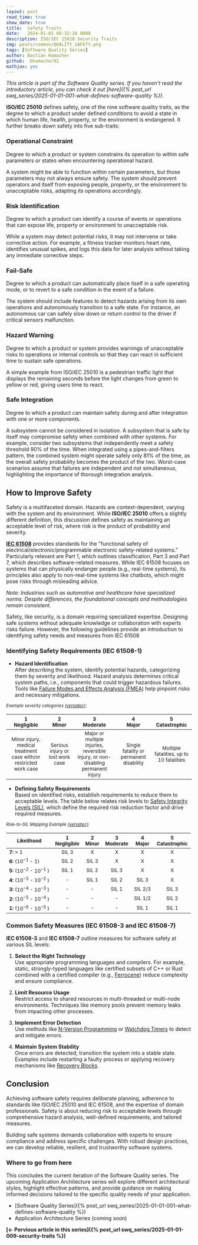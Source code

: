 ```yaml
---
layout: post
read_time: true
show_date: true
title:  Safety Traits
date:   2024-01-01 08:32:20 0000
description: ISO/IEC 25010 Security Traits
img: posts/common/QUALITY_SAFETY.png 
tags: [Software Quality Series]
author: Bastian Hamacher
github:  bhamacher92
mathjax: yes
---
```


*This article is part of the Software Quality series. If you haven’t read the introductory article,
you can check it out [here]({% post_url swq_series/2025-01-01-001-what-defines-software-quality %}).*

**ISO/IEC 25010** defines safety, one of the nine software quality traits, as 
the degree to which a product under defined conditions to avoid a state in which human life, health, property, or the environment is endangered.
It further breaks down safety into five sub-traits: 

### Operational Constraint
Degree to which a product or system constrains its operation to within safe parameters or states when encountering operational hazard.

A system might be able to function within certain parameters, but those parameters may not always ensure safety. The system should prevent operators and itself from exposing people, property, or the environment to unacceptable risks, adapting its operations accordingly.  

### Risk Identification
Degree to which a product can identify a course of events or operations that can expose life, property or environment to unacceptable risk. 

While a system may detect potential risks, it may not intervene or take corrective action. For example, a fitness tracker monitors heart rate, identifies unusual spikes, and logs this data for later analysis without taking any immediate corrective steps.  

### Fail-Safe
Degree to which a product can automatically place itself in a safe operating mode, or to revert to a safe condition in the event of a failure.

The system should include features to detect hazards arising from its own operations and autonomously transition to a safe state. For instance, an autonomous car can safely slow down or return control to the driver if critical sensors malfunction.  

### Hazard Warning
Degree to which a product or system provides warnings of unacceptable risks to operations or internal controls so that they can react in sufficient time to sustain safe operations.

A simple example from ISO/IEC 25010 is a pedestrian traffic light that displays the remaining seconds before the light changes from green to yellow or red, giving users time to react.  

### Safe Integration
Degree to which a product can maintain safety during and after integration with one or more components. 

A subsystem cannot be considered in isolation. A subsystem that is safe by itself may compromise safety when combined with other systems. For example, consider two subsystems that independently meet a safety threshold 90% of the time. When integrated using a pipes-and-filters pattern, the combined system might operate safely only 81% of the time, as the overall safety probability becomes the product of the two. Worst-case scenarios assume that failures are independent and not simultaneous, highlighting the importance of thorough integration analysis.  

## How to Improve Safety
Safety is a multifaceted domain. Hazards are context-dependent, varying with the system and its environment. While **ISO/IEC 25010** offers a slightly different definition, this discussion defines safety as maintaining an acceptable level of risk, where risk is the product of probability and severity.  

**[IEC 61508](https://ieeexplore.ieee.org/document/4493673)** provides standards for the "functional safety of electrical/electronic/programmable electronic safety-related systems." Particularly relevant are Part 1, which outlines classification, Part 3 and Part 7, which describes software-related measures. While IEC 61508 focuses on systems that can physically endanger people (e.g., real-time systems), its principles also apply to non-real-time systems like chatbots, which might pose risks through misleading advice.  

*Note: Industries such as automotive and healthcare have specialized norms. Despite differences, the foundational concepts and methodologies remain consistent.*  

Safety, like security, is a domain requiring specialized expertise. Designing safe systems without adequate knowledge or collaboration with experts risks failure. However, the following guidelines provide an introduction to identifying safety needs and measures from IEC 61508 

### Identifying Safety Requirements (IEC 61508-1)
- **Hazard Identification**  
   After describing the system, identify potential hazards, categorizing them by severity and likelihood. Hazard analysis determines critical system paths, i.e., components that could trigger hazardous failures. Tools like [Failure Modes and Effects Analysis (FMEA)](https://en.wikipedia.org/wiki/Failure_mode_and_effects_analysis) help pinpoint risks and necessary mitigations.  

<sub>*Example severity categories [(versatec)](https://versatec.nl/wp-content/uploads/2018/12/SIL-Platform-Risk-Matrix-Guide-Oct2018-Final-LR-1.pdf):*</sub>  

| <sub>**1** <br> Negligible</sub> | <sub>**2** <br> Minor<sub> | <sub>**3** <br> Moderate</sub> | <sub>**4** <br> Major </sub>| <sub> **5** <br> Catastrophic </sub> |
|:---------------------------------:|:--------------------------------:|:----------------------------------:|:----------------------------------:|:-------------------------------------:|
| <sub align="left"> Minor injury, medical treatment case with/or restricted work case </sub> | <sub align="left">Serious injury or lost work case</sub> | <sub align="left">Major or multiple injuries, reversible injury, or non-disabling permanent injury</sub> | <sub align="left">Single fatality or permanent disability</sub> | <sub align="left">Multiple fatalities, up to 10 fatalities</sub> |  

- **Defining Safety Requirements**  
   Based on identified risks, establish requirements to reduce them to acceptable levels. The table below relates risk levels to [Safety Integrity Levels (SIL)](https://en.wikipedia.org/wiki/Safety_integrity_level), which define the required risk reduction factor and drive required measures.  

<sub>*Risk-to-SIL Mapping Example [(versatec)](https://versatec.nl/wp-content/uploads/2018/12/SIL-Platform-Risk-Matrix-Guide-Oct2018-Final-LR-1.pdf):*</sub>  

| <sub>**Likelihood**</sub>        | <sub>**1 <br> Negligible**</sub>          |<sub> **2 <br> Minor**  </sub>    | <sub>**3 <br> Moderate**  </sub>    | <sub> **4 <br> Major**  </sub>     | <sub> **5 <br> Catastrophic** </sub>    |
|----------------------------------|:-----------------------------------------:|:--------------------------------:|:-----------------------------------:|:----------------------------------:|:---------------------------------------:|
| <sub>**7:**  > 1</sub>             | <sub>SIL 3</sub>                          | <sub>X</sub>                     | <sub>X</sub>                        | <sub>X</sub>                       | <sub>X</sub>                            |
| <sub>**6:**  ($10^{-1}$ - 1)</sub>   | <sub>SIL 2</sub>                          | <sub>SIL 3</sub>                 | <sub>X</sub>                        | <sub>X</sub>                       | <sub>X</sub>                            |
| <sub>**5:**  ($10^{-2}$ - $10^{-1}$ ) </sub>   | <sub>SIL 1</sub>                          | <sub>SIL 2</sub>                 | <sub>SIL 3</sub>                    | <sub>X</sub>                       | <sub>X</sub>                            |
| <sub>**4:**  ($10^{-3}$ - $10^{-2}$ ) </sub>  | <sub>-</sub>                              | <sub>SIL 1</sub>                 | <sub>SIL 2</sub>                    | <sub>SIL 3</sub>                   | <sub>X</sub>                            |
| <sub>**3:**  ($10^{-4}$ - $10^{-3}$ ) </sub>  | <sub>-</sub>                              | <sub>-</sub>                     | <sub>SIL 1</sub>                    | <sub>SIL 2/3</sub>                 | <sub>SIL 3</sub>                        |
| <sub>**2:**  ($10^{-5}$ - $10^{-4}$ ) </sub>  | <sub>-</sub>                              | <sub>-</sub>                     | <sub>-</sub>                        | <sub>SIL 1/2</sub>                 | <sub>SIL 2</sub>                        |
| <sub>**1:**  ($10^{-6}$ - $10^{-5}$ ) </sub>  | <sub>-</sub>                              | <sub>-</sub>                     | <sub>-</sub>                        | <sub>SIL 1</sub>                   | <sub>SIL 1</sub>                        |


### Common Safety Measures (IEC 61508-3 and IEC 61508-7)
**IEC 61508-3** and **IEC 61508-7** outline measures for software safety at various SIL levels:  

1. **Select the Right Technology**  
   Use appropriate programming languages and compilers. For example, static, strongly-typed languages like certified subsets of C++ or Rust combined with a certified compiler (e.g., [Ferrocene](https://ferrocene.dev)) reduce complexity and ensure compliance.  

2. **Limit Resource Usage**  
   Restrict access to shared resources in multi-threaded or multi-node environments. Techniques like memory pools prevent memory leaks from impacting other processes.  

3. **Implement Error Detection**  
   Use methods like [N-Version Programming](https://en.wikipedia.org/wiki/N-version_programming) or [Watchdog Timers](https://en.wikipedia.org/wiki/Watchdog_timer) to detect and mitigate errors.  

4. **Maintain System Stability**  
   Once errors are detected, transition the system into a stable state. Examples include restarting a faulty process or applying recovery mechanisms like [Recovery Blocks](https://en.wikipedia.org/wiki/Exception_handling).  


## Conclusion
Achieving software safety requires deliberate planning, adherence to standards like ISO/IEC 25010 and IEC 61508, and the expertise of domain professionals. Safety is about reducing risk to acceptable levels through comprehensive hazard analysis, well-defined requirements, and tailored measures.  

Building safe systems demands collaboration with experts to ensure compliance and address specific challenges. With robust design practices, we can develop reliable, resilient, and trustworthy software systems.

### Where to go from here

This concludes the current iteration of the Software Quality series. The upcoming Application Architecture series will explore different architectural styles, highlight effective patterns, and provide guidance on making informed decisions tailored to the specific quality needs of your application.

- [Software Quality Series]({% post_url swq_series/2025-01-01-001-what-defines-software-quality %})
- Application Architecture Series (coming soon)

**[<- Pervious article in this series]({% post_url swq_series/2025-01-01-009-security-traits %})**